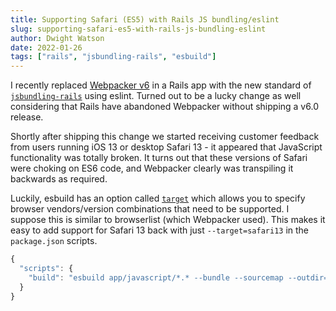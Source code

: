 ```yaml
---
title: Supporting Safari (ES5) with Rails JS bundling/eslint
slug: supporting-safari-es5-with-rails-js-bundling-eslint
author: Dwight Watson
date: 2022-01-26
tags: ["rails", "jsbundling-rails", "esbuild"]
---
```


I recently replaced [Webpacker v6](https://github.com/rails/webpacker) in a Rails app with the new standard of [`jsbundling-rails`](https://github.com/rails/jsbundling-rails) using eslint. Turned out to be a lucky change as well considering that Rails have abandoned Webpacker without shipping a v6.0 release.

Shortly after shipping this change we started receiving customer feedback from users running iOS 13 or desktop Safari 13 - it appeared that JavaScript functionality was totally broken. It turns out that these versions of Safari were choking on ES6 code, and Webpacker clearly was transpiling it backwards as required.

Luckily, esbuild has an option called [`target`](https://esbuild.github.io/api/#target) which allows you to specify browser vendors/version combinations that need to be supported. I suppose this is similar to browserlist (which Webpacker used). This makes it easy to add support for Safari 13 back with just `--target=safari13` in the `package.json` scripts.

```js
{
  "scripts": {
    "build": "esbuild app/javascript/*.* --bundle --sourcemap --outdir=app/assets/builds --target=safari13"
  }
}
```
